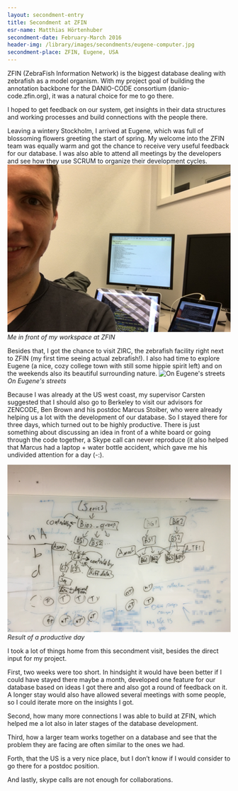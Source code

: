 ```yaml
---
layout: secondment-entry
title: Secondment at ZFIN
esr-name: Matthias Hörtenhuber
secondment-date: February-March 2016
header-img: /library/images/secondments/eugene-computer.jpg
secondment-place: ZFIN, Eugene, USA
---
```


ZFIN (ZebraFish Information Network) is the biggest database dealing with zebrafish as a model organism. With my project goal of building the annotation backbone for the DANIO-CODE consortium (danio-code.zfin.org), it was a natural choice for me to go there.

I hoped to get feedback on our system, get insights in their data structures and working processes and build connections with the people there.

Leaving a wintery Stockholm, I arrived at Eugene, which was full of blossoming flowers greeting the start of spring. My welcome into the ZFIN team was equally warm and got the chance to receive very useful feedback for our database. I was also able to attend all meetings by the developers and see how they use SCRUM to organize their development cycles.
![Me in front of my workspace at ZFIN](/library/images/secondments/eugene-computer.jpg)
*Me in front of my workspace at ZFIN*

 Besides that, I got the chance to visit ZIRC, the zebrafish facility right next to ZFIN (my first time seeing actual zebrafish!). I also had time to explore Eugene (a nice, cozy college town with still some hippie spirit left) and on the weekends also its beautiful surrounding nature.
 ![On Eugene's streets](/library/images/secondments/eugene-beetle.jpg)
 *On Eugene's streets*

 Because I was already at the US west coast, my supervisor Carsten suggested that I should also go to Berkeley to visit our advisors for ZENCODE, Ben Brown and his postdoc Marcus Stoiber, who were already helping us a lot with the development of our database. So I stayed there for three days, which turned out to be highly productive. There is just something about discussing an idea in front of a white board or going through the code together, a Skype call can never reproduce (it also helped that Marcus had a laptop + water bottle accident, which gave me his undivided attention for a day (-:).

 ![result of a productive day](/library/images/secondments/berkeley-whiteboard.jpg)
*Result of a productive day*

 I took a lot of things home from this secondment visit, besides the direct input for my project.

First, two weeks were too short. In hindsight it would have been better if I could have stayed there maybe a month, developed one feature for our database based on ideas I got there and also got a round of feedback on it. A longer stay would also have allowed several meetings with some people, so I could iterate more on the insights I got.

Second, how many more connections I was able to build at ZFIN, which helped me a lot also in later stages of the database development.

Third, how a larger team works together on a database and see that the problem they are facing are often similar to the ones we had.

Forth, that the US is a very nice place, but I don’t know if I would consider to go there for a postdoc position.

And lastly, skype calls are not enough for collaborations.
